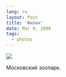 ```yaml
---
lang: ru
layout: Post
title: 'Филин'
date: Mar 9, 2006
tags:
  - photos
---
```


![](http://wow.sapegin.me/3C3J1B2x041q/MG-2105.jpg)

Московский зоопарк.
